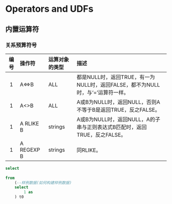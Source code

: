 # Operators and UDFs
## 内置运算符

### 关系预算符号



|编号|操作符|运算对象的类型|描述|
|:---:|:---|:---|:---|
|1|A<=>B|ALL|都是NULL时，返回TRUE，有一为NULL时，返回FALSE，都不为NULL时，与‘=’运算符一样。|
|1|A<>B|ALL|A或B为NULL时，返回NULL，否则A不等于B是返回TRUE，反之FALSE。|
|1|A RLIKE B|strings|A或B为NULL时，返回NULL，A的子串与正则表达式B匹配时，返回TRUE，反之FALSE。|
|1|A REGEXP B|strings|同RLIKE。|
  
````sql
select 
	
from 
	(--样例数据(如何构建样例数据)
	select
	    1 as 
	) t0
````